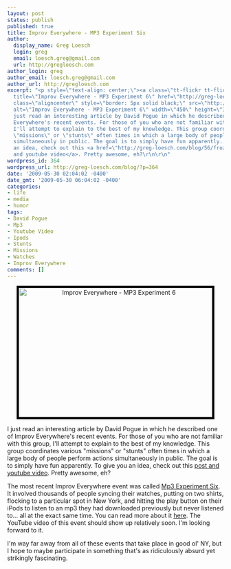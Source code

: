 ```yaml
---
layout: post
status: publish
published: true
title: Improv Everywhere - MP3 Experiment Six
author:
  display_name: Greg Loesch
  login: greg
  email: loesch.greg@gmail.com
  url: http://gregloesch.com
author_login: greg
author_email: loesch.greg@gmail.com
author_url: http://gregloesch.com
excerpt: "<p style=\"text-align: center;\"><a class=\"tt-flickr tt-flickr-Medium\"
  title=\"Improv Everywhere - MP3 Experiment 6\" href=\"http://greg-loesch.com/blog/flickr/photo/3578016096/improv-everywhere-mp3-experiment-6.html\"><img
  class=\"aligncenter\" style=\"border: 5px solid black;\" src=\"http://farm4.static.flickr.com/3324/3578016096_40c7abfbe2.jpg\"
  alt=\"Improv Everywhere - MP3 Experiment 6\" width=\"450\" height=\"300\" /></a></p>\r\n\r\nI
  just read an interesting article by David Pogue in which he described one of Improv
  Everywhere's recent events. For those of you who are not familiar with this group,
  I'll attempt to explain to the best of my knowledge. This group coordinates various
  \"missions\" or \"stunts\" often times in which a large body of people perform actions
  simultaneously in public. The goal is to simply have fun apparently. To give you
  an idea, check out this <a href=\"http://greg-loesch.com/blog/56/frozen-in-ny-youtube/\">post
  and youtube video</a>. Pretty awesome, eh?\r\n\r\n"
wordpress_id: 364
wordpress_url: http://greg-loesch.com/blog/?p=364
date: '2009-05-30 02:04:02 -0400'
date_gmt: '2009-05-30 06:04:02 -0400'
categories:
- life
- media
- humor
tags:
- David Pogue
- Mp3
- Youtube Video
- Ipods
- Stunts
- Missions
- Watches
- Improv Everywhere
comments: []
---
```

<p style="text-align: center;"><a class="tt-flickr tt-flickr-Medium" title="Improv Everywhere - MP3 Experiment 6" href="http://greg-loesch.com/blog/flickr/photo/3578016096/improv-everywhere-mp3-experiment-6.html"><img class="aligncenter" style="border: 5px solid black;" src="http://farm4.static.flickr.com/3324/3578016096_40c7abfbe2.jpg" alt="Improv Everywhere - MP3 Experiment 6" width="450" height="300" /></a></p>
<p>I just read an interesting article by David Pogue in which he described one of Improv Everywhere's recent events. For those of you who are not familiar with this group, I'll attempt to explain to the best of my knowledge. This group coordinates various "missions" or "stunts" often times in which a large body of people perform actions simultaneously in public. The goal is to simply have fun apparently. To give you an idea, check out this <a href="http://greg-loesch.com/blog/56/frozen-in-ny-youtube/">post and youtube video</a>. Pretty awesome, eh?</p>
<p><a id="more"></a><a id="more-364"></a></p>
<p>The most recent Improv Everywhere event was called <a title="Improv Everywhere" href="http://improveverywhere.com">Mp3 Experiment Six</a>. It involved thousands of people syncing their watches, putting on two shirts, flocking to a particular spot in New York, and hitting the play button on their iPods to listen to an mp3 they had downloaded previously but never listened to... all at the exact same time. You can read more about it <a title="David Pogue - mp3 Experiment" href="http://www.nytimes.com/2009/05/28/technology/personaltech/28pogue-email.html">here</a>. The YouTube video of this event should show up relatively soon. I'm looking forward to it.</p>
<p>I'm way far away from all of these events that take place in good ol' NY, but I hope to maybe participate in something that's as ridiculously absurd yet strikingly fascinating.</p>
